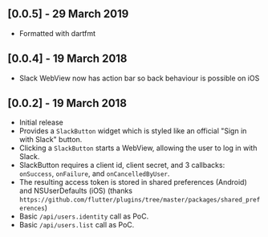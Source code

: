 ## [0.0.5] - 29 March 2019
* Formatted with dartfmt

## [0.0.4] - 19 March 2018
* Slack WebView now has action bar so back behaviour is possible on iOS

## [0.0.2] - 19 March 2018

* Initial release
* Provides a `SlackButton` widget which is styled like an official "Sign in with Slack" button.
* Clicking a `SlackButton` starts a WebView, allowing the user to log in with Slack.
* SlackButton requires a client id, client secret, and 3 callbacks: `onSuccess`, `onFailure`, and `onCancelledByUser`.
* The resulting access token is stored in shared preferences (Android) and NSUserDefaults (iOS) (thanks `https://github.com/flutter/plugins/tree/master/packages/shared_preferences`) 
* Basic `/api/users.identity` call as PoC.
* Basic `/api/users.list` call as PoC.